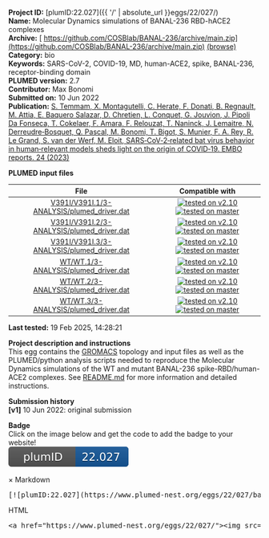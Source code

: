 **Project ID:** [plumID:22.027]({{ '/' | absolute_url }}eggs/22/027/)  
**Name:**  Molecular Dynamics simulations of BANAL-236 RBD-hACE2 complexes  
**Archive:** [ https://github.com/COSBlab/BANAL-236/archive/main.zip](https://github.com/COSBlab/BANAL-236/archive/main.zip) [(browse)](https://github.com/COSBlab/BANAL-236/tree/main)  
**Category:**  bio  
**Keywords:**  SARS-CoV-2, COVID-19, MD, human-ACE2, spike, BANAL-236, receptor-binding domain  
**PLUMED version:**  2.7  
**Contributor:**  Max Bonomi  
**Submitted on:** 10 Jun 2022  
**Publication:** [S. Temmam, X. Montagutelli, C. Herate, F. Donati, B. Regnault, M. Attia, E. Baquero Salazar, D. Chretien, L. Conquet, G. Jouvion, J. Pipoli Da Fonseca, T. Cokelaer, F. Amara, F. Relouzat, T. Naninck, J. Lemaitre, N. Derreudre‐Bosquet, Q. Pascal, M. Bonomi, T. Bigot, S. Munier, F. A. Rey, R. Le Grand, S. van der Werf, M. Eloit, SARS‐CoV‐2‐related bat virus behavior in human‐relevant models sheds light on the origin of COVID‐19. EMBO reports. 24 (2023)](http://dx.doi.org/10.15252/embr.202256055)  
  
**PLUMED input files**  
  
| File     | Compatible with |  
|:--------:|:--------:|  
| [V391I/V391I.1/3-ANALYSIS/plumed_driver.dat](./data/V391I/V391I.1/3-ANALYSIS/plumed_driver.dat.md) |  [![tested on v2.10](https://img.shields.io/badge/v2.10-passing-green.svg)](data/V391I/V391I.1/3-ANALYSIS/plumed_driver.dat.plumed.stderr) [![tested on master](https://img.shields.io/badge/master-passing-green.svg)](data/V391I/V391I.1/3-ANALYSIS/plumed_driver.dat.plumed_master.stderr) |  
| [V391I/V391I.2/3-ANALYSIS/plumed_driver.dat](./data/V391I/V391I.2/3-ANALYSIS/plumed_driver.dat.md) |  [![tested on v2.10](https://img.shields.io/badge/v2.10-passing-green.svg)](data/V391I/V391I.2/3-ANALYSIS/plumed_driver.dat.plumed.stderr) [![tested on master](https://img.shields.io/badge/master-passing-green.svg)](data/V391I/V391I.2/3-ANALYSIS/plumed_driver.dat.plumed_master.stderr) |  
| [V391I/V391I.3/3-ANALYSIS/plumed_driver.dat](./data/V391I/V391I.3/3-ANALYSIS/plumed_driver.dat.md) |  [![tested on v2.10](https://img.shields.io/badge/v2.10-passing-green.svg)](data/V391I/V391I.3/3-ANALYSIS/plumed_driver.dat.plumed.stderr) [![tested on master](https://img.shields.io/badge/master-passing-green.svg)](data/V391I/V391I.3/3-ANALYSIS/plumed_driver.dat.plumed_master.stderr) |  
| [WT/WT.1/3-ANALYSIS/plumed_driver.dat](./data/WT/WT.1/3-ANALYSIS/plumed_driver.dat.md) |  [![tested on v2.10](https://img.shields.io/badge/v2.10-passing-green.svg)](data/WT/WT.1/3-ANALYSIS/plumed_driver.dat.plumed.stderr) [![tested on master](https://img.shields.io/badge/master-passing-green.svg)](data/WT/WT.1/3-ANALYSIS/plumed_driver.dat.plumed_master.stderr) |  
| [WT/WT.2/3-ANALYSIS/plumed_driver.dat](./data/WT/WT.2/3-ANALYSIS/plumed_driver.dat.md) |  [![tested on v2.10](https://img.shields.io/badge/v2.10-passing-green.svg)](data/WT/WT.2/3-ANALYSIS/plumed_driver.dat.plumed.stderr) [![tested on master](https://img.shields.io/badge/master-passing-green.svg)](data/WT/WT.2/3-ANALYSIS/plumed_driver.dat.plumed_master.stderr) |  
| [WT/WT.3/3-ANALYSIS/plumed_driver.dat](./data/WT/WT.3/3-ANALYSIS/plumed_driver.dat.md) |  [![tested on v2.10](https://img.shields.io/badge/v2.10-passing-green.svg)](data/WT/WT.3/3-ANALYSIS/plumed_driver.dat.plumed.stderr) [![tested on master](https://img.shields.io/badge/master-passing-green.svg)](data/WT/WT.3/3-ANALYSIS/plumed_driver.dat.plumed_master.stderr) |  
  
**Last tested:**  19 Feb 2025, 14:28:21
  
**Project description and instructions**  
This egg contains the [GROMACS](https://www.gromacs.org) topology and input files as well as the PLUMED/python analysis scripts needed to reproduce the Molecular Dynamics simulations of the WT and mutant BANAL-236 spike-RBD/human-ACE2 complexes. See [README.md](https://github.com/COSBlab/BANAL-236/#readme) for more information and detailed instructions.

  
**Submission history**  
**[v1]** 10 Jun 2022: original submission  
  
**Badge**  
Click on the image below and get the code to add the badge to your website!  
<img src="./badge.svg" alt="plumeDnest:22.027" id="myBtn" class="badge">
<div id="myModal" class="modal">
  <div class="modal-content">
    <span class="close">&times;</span>
    Markdown<pre>[![plumID:22.027](https://www.plumed-nest.org/eggs/22/027/badge.svg)](https://www.plumed-nest.org/eggs/22/027/)</pre>
    HTML<pre>&lt;a href="https://www.plumed-nest.org/eggs/22/027/"&gt;&lt;img src="https://www.plumed-nest.org/eggs/22/027/badge.svg" alt="plumID:22.027"&gt;&lt;/a&gt;</pre>
  </div>
</div>
